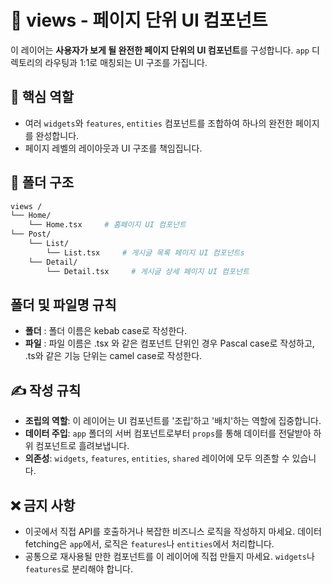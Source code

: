 # 📄 views - 페이지 단위 UI 컴포넌트

이 레이어는 **사용자가 보게 될 완전한 페이지 단위의 UI 컴포넌트**를 구성합니다. `app` 디렉토리의 라우팅과 1:1로 매칭되는 UI 구조를 가집니다.

## 🎯 핵심 역할

- 여러 `widgets`와 `features`, `entities` 컴포넌트를 조합하여 하나의 완전한 페이지를 완성합니다.
- 페이지 레벨의 레이아웃과 UI 구조를 책임집니다.

## 📁 폴더 구조

```bash
views /
└── Home/
    └── Home.tsx     # 홈페이지 UI 컴포넌트
└── Post/
    └── List/
        └── List.tsx     # 게시글 목록 페이지 UI 컴포넌트s
    └── Detail/
        └── Detail.tsx     # 게시글 상세 페이지 UI 컴포넌트
```

## 폴더 및 파일명 규칙

- **폴더** : 폴더 이름은 kebab case로 작성한다.
- **파일** : 파일 이름은 .tsx 와 같은 컴포넌트 단위인 경우 Pascal case로 작성하고, .ts와 같은 기능 단위는 camel case로 작성한다.

## ✍️ 작성 규칙

- **조립의 역할**: 이 레이어는 UI 컴포넌트를 '조립'하고 '배치'하는 역할에 집중합니다.
- **데이터 주입**: `app` 폴더의 서버 컴포넌트로부터 `props`를 통해 데이터를 전달받아 하위 컴포넌트로 흘려보냅니다.
- **의존성**: `widgets`, `features`, `entities`, `shared` 레이어에 모두 의존할 수 있습니다.

## ❌ 금지 사항

- 이곳에서 직접 API를 호출하거나 복잡한 비즈니스 로직을 작성하지 마세요. 데이터 fetching은 `app`에서, 로직은 `features`나 `entities`에서 처리합니다.
- 공통으로 재사용될 만한 컴포넌트를 이 레이어에 직접 만들지 마세요. `widgets`나 `features`로 분리해야 합니다.
